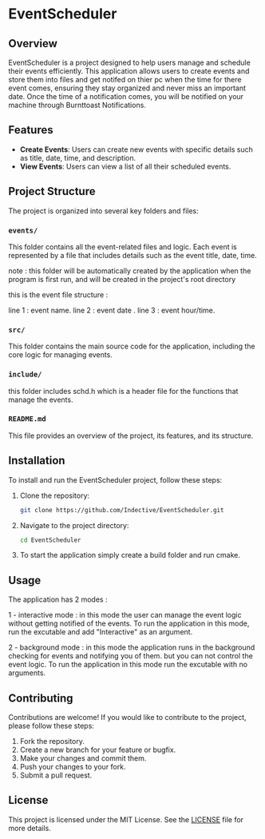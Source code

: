 # EventScheduler

## Overview
EventScheduler is a project designed to help users manage and schedule their events efficiently. This application allows users to create events and store them into files and get notifed on thier pc when the time for there event comes, ensuring they stay organized and never miss an important date.
Once the time of a notification comes, you will be notified on your machine through Burnttoast Notifications.

## Features
- **Create Events**: Users can create new events with specific details such as title, date, time, and description.
- **View Events**: Users can view a list of all their scheduled events.

## Project Structure
The project is organized into several key folders and files:

### `events/`
This folder contains all the event-related files and logic. Each event is represented by a file that includes details such as the event title, date, time.

note : this folder will be automatically created by the application when the program is first run, and will be created in the project's root directory

this is the event file structure : 

line 1 : event name.
line 2 : event date .
line 3 : event hour/time.

### `src/`
This folder contains the main source code for the application, including the core logic for managing events.

### `include/`
this folder includes schd.h which is a header file for the functions that manage the events.

### `README.md`
This file provides an overview of the project, its features, and its structure.

## Installation
To install and run the EventScheduler project, follow these steps:

1. Clone the repository:
    ```sh
    git clone https://github.com/Indective/EventScheduler.git
    ```
2. Navigate to the project directory:
    ```sh
    cd EventScheduler
    ```
3. To start the application simply create a build folder and run cmake.

## Usage
The application has 2 modes : 

1 - interactive mode :
in this mode the user can manage the event logic without getting notified of the events.
To run the application in this mode, run the excutable and add "Interactive" as an argument.

2 - background mode :
in this mode the application runs in the background checking for events and notifying you of them. but you can not control the event logic. 
To run the application in this mode run the excutable with no arguments.

## Contributing
Contributions are welcome! If you would like to contribute to the project, please follow these steps:

1. Fork the repository.
2. Create a new branch for your feature or bugfix.
3. Make your changes and commit them.
4. Push your changes to your fork.
5. Submit a pull request.

## License
This project is licensed under the MIT License. See the [LICENSE](LICENSE) file for more details.

